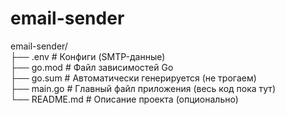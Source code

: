 # email-sender
email-sender/  
├── .env                # Конфиги (SMTP-данные)  
├── go.mod              # Файл зависимостей Go  
├── go.sum              # Автоматически генерируется (не трогаем)  
├── main.go             # Главный файл приложения (весь код пока тут)  
└── README.md           # Описание проекта (опционально)  